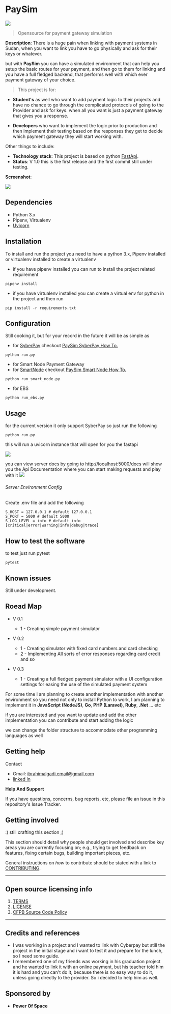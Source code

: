 # PaySim

![](https://travis-ci.org/IbrahimAlgadi/PaySim.svg?branch=main)

> Opensource for payment gateway simulation


**Description**:  There is a huge pain when linking with payment
systems in Sudan, when you want to link you have to go physically
and ask for their keys or whatever.

but with **PaySim** you can have a simulated environment that can
help you setup the basic routes for your payment, and then go to
them for linking and you have a full fledged backend, that performs
well with which ever payment gateway of your choice.

> This project is for:

- **Student's** as well who want to add payment logic
to their projects and have no chance to go through the complicated
protocols of going to the Provider and ask for keys. when all you 
want is just a payment gateway that gives you a response.

- **Developers** who want to implement the logic prior to production
and then implement their testing based on the responses they get to 
decide which payment gateway they will start working with.

 

Other things to include:

  - **Technology stack**: This project is based on python 
  [FastApi](https://fastapi.tiangolo.com/).
  - **Status**:  V 1.0 this is the first release and the first commit 
  still under testing.

**Screenshot**: 

![](./assets/server_docs.png)


## Dependencies

- Python 3.x
- Pipenv, Virtualenv
- [Uvicorn](https://www.uvicorn.org/)

## Installation

To install and run the project you need to have a python 3.x, 
Pipenv installed or virtualenv installed to create a virtualenv

- if you have pipenv installed you can run to install the 
project related  requirement
```
pipenv install
```

- if you have virtualenv installed you can create a virtual env 
for python in the project and then run
```
pip install -r requirements.txt
```

## Configuration

Still cooking it, but for your record in the future it will 
be as simple as
- for [SyberPay](https://www.syberpay.com/) checkout [PaySim SyberPay How To.](./SyberPay.md)
```
python run.py

```


- for Smart Node Payment Gateway
- for [SmartNode](https://smart-node.net/) checkout [PaySim Smart Node How To.](./SmartNode.md) 
```
python run_smart_node.py
```

- for EBS
```
python run_ebs.py
```

## Usage

for the current version it only support SyberPay so just
run the following
```
python run.py
```
this will run a uvicorn instance that will open for you the fastapi

![](./assets/server_running.png)

you can view server docs by going to 
[http://localhost:5000/docs](http://localhost:5000/docs) will show you
the Api Documentation where you can start making requests and play with 
it
![](./assets/server_docs.png)

###### Server Environment Config

Create .env file and add the following
```
S_HOST = 127.0.0.1 # default 127.0.0.1
S_PORT = 5000 # default 5000 
S_LOG_LEVEL = info # default info [critical|error|warning|info|debug|trace]
```

## How to test the software

to test just run pytest

```
pytest
```

## Known issues

Still under development.


## Roead Map

* V 0.1
  - 1 - Creating simple payment simulator

* V 0.2
  - 1 - Creating simulator with fixed card numbers and card checking
  - 2 - Implementing All sorts of error responses regarding card credit 
  and so

* V 0.3
  - 1 - Creating a full fledged payment simulator with a UI configuration settings 
  for easing the use of the simulated payment system

For some time I am planning to create another implementation with another 
environment so you need not only to install Python to work, I am planning to
implement it in **JavaScript (NodeJS)**, **Go**, **PHP (Laravel)**, **Ruby**, 
**.Net** ... etc

if you are interested and you want to update and add the other 
implementation you can contribute and start adding the logic

we can change the folder structure to accommodate other programming languages as
well

## Getting help

Contact 
- Gmail: ibrahimalgadi.email@gmail.com
- [linked In](https://www.linkedin.com/in/ibrahim-algadi-270503192)

**Help And Support**

If you have questions, concerns, bug reports, 
etc, please file an issue in this repository's 
Issue Tracker.

## Getting involved

:) still crafting this section ;)

This section should detail why people should get involved and describe key areas you are
currently focusing on; e.g., trying to get feedback on features, fixing certain bugs, building
important pieces, etc.

General instructions on _how_ to contribute should be stated with a link to [CONTRIBUTING](CONTRIBUTING.md).


----

## Open source licensing info
1. [TERMS](TERMS.md)
2. [LICENSE](LICENSE)
3. [CFPB Source Code Policy](https://github.com/cfpb/source-code-policy/)


----

## Credits and references 
- I was working in a project and I wanted to link with Cyberpay
but still the project in the initial stage and i want to test
it and prepare for the lunch, so I need some guide.
- I remembered one of my friends was working in his graduation
project and he wanted to link it with an online payment, but his 
teacher told him it is hard and you can't do it, because there is 
no easy way to do it, unless going directly to the provider. So i
decided to help him as well.


## Sponsored by 
- **Power Of Space**